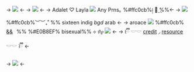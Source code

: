 -> ![](https://media.discordapp.net/attachments/903364339464044575/1202969650007380008/Untitled70_20240202163144.png?ex=65cf63ca&is=65bceeca&hm=300664f4fbd9da4dc8b2ac9561db066ec2a1580b0bf371942b6f4c2f6faa5ddb&) <-
-> ![](https://media.discordapp.net/attachments/903364339464044575/1202967316921327656/Untitled38_20240202162205.png?ex=65cf619e&is=65bcec9e&hm=d8e11f07e4d0ac60dc2620197e4a9609a8ed1d06b8869ef0959d9a551339bb67&) <-
-> Adalet ♡ Layla ![](https://media.discordapp.net/attachments/903364339464044575/1202979207865434132/IMG_9793.gif?ex=65cf6cb1&is=65bcf7b1&hm=154363e167b2bfe20efa6972779090921bf527b3e65de5559a4ebb26ddcc5e5d&) Any Prns｡ %#ffc0cb%༏  ུ⃨   %%<-
-> ![](https://media.discordapp.net/attachments/903364339464044575/1202979205873274880/IMG_9788.gif?ex=65cf6cb0&is=65bcf7b0&hm=d590b8adee5bead960f21334575c536be0c0e529b195aee16ea9a3fa75fbaa54&)  %#ffc0cb%︶︶₊˚ %% sixteen indig *bgd* arab <-
-> aroace ![](https://media.discordapp.net/attachments/903364339464044575/1202995442128785448/IMG_9820.gif?ex=65cf7bcf&is=65bd06cf&hm=dd6150786e12ea7025a373f7a3e08ab1ce9963bcabd33bb888e5539015f168c1&) %#ffc0cb% &͟&͟⠀%%  %#E0B8EF% bisexual%% ⟡ 𝜗𝜚  ![](https://media.discordapp.net/attachments/903364339464044575/1086448053650718761/F964E36A-5D2B-4D48-A326-76B32EC75B82.gif) <-
-> ꒰ྀི  𓎟𓎟 [credit](https://rentry.co/batcemetery) ◞ [resource](https://pix.crd.co/) 𓎟𓎟  ꒱ྀི 
<-

-> ![](https://media.discordapp.net/attachments/903364339464044575/1202969650422353980/Untitled70_20240202163146.png?ex=65cf63ca&is=65bceeca&hm=fabe6b4d99b4ea525925f7143145978bdd6c7b568b571415a8077486ff52b7ba&) <-